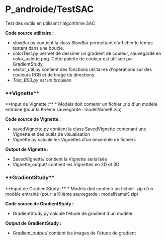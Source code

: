 # P_androide/TestSAC
Test des outils en utilisant l'algorithme SAC

**Code source utilitaire :**
* slowBar.py contient la class SlowBar permettant d'afficher le temps restant dans une boucle.
* colorTest.py permet de dessiner un gradient de couleur, sauvegardé en color_palette.png. Cette palette de couleur est utilisée par GradientStudy.
* vector_util.py contient des fonctions utilitaires d'opérations sur des couleurs RGB et de tirage de directions.
* *Test_BS3.py est un brouillon*

<h3>**Vignette**</h3>
**Input de Vignette :**
* Models doit contenir un fichier .zip d'un modèle entrainé (pour la K-ième sauvegarde : modelNameK.zip)

**Code source de Vignette :**
* savedVignette.py contient la class SavedVignette contenant une Vignette et des outils de visualisation
* Vignette.py calcule les Vignettes d'un ensemble de fichiers

**Output de Vignette :**
* SavedVignette/ contient la Vignette serialisée
* Vignette_output/ contient les Vignettes en 2D et 3D

<h3>**GradientStudy**</h3>
**Input de GradientStudy :**
* Models doit contenir un fichier .zip d'un modèle entrainé (pour la K-ième sauvegarde : modelNameK.zip)

**Code source de GradientStudy :**
* GradientStudy.py calcule l'étude de gradient d'un modèle

**Output de GradientStudy :**
* Gradient_output/ contient les images de l'étude de gradient
